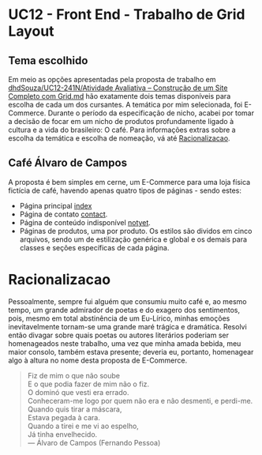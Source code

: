 # UC12 - Front End - Trabalho de Grid Layout 

## Tema escolhido
Em meio as opções apresentadas pela proposta de trabalho em [dhdSouza/UC12-241N/Atividade Avaliativa – Construção de um Site Completo com Grid.md](https://github.com/dhDSouza/UC12_24-1N/blob/main/Atividade%20Avaliativa%20%E2%80%93%20Constru%C3%A7%C3%A3o%20de%20um%20Site%20Completo%20com%20Grid.md) hão exatamente dois temas disponíveis para escolha de cada um dos cursantes. A temática por mim selecionada, foi E-Commerce. Durante o período da especificação de nicho, acabei por tomar a decisão de focar em um nicho de produtos profundamente ligado à cultura e a vida do brasileiro: O café. Para informações extras sobre a escolha da temática e escolha de nomeação, vá até [Racionalizacao](#racionalizacao).

## Café Álvaro de Campos
A proposta é bem simples em cerne, um E-Commerce para uma loja física fictícia de café, havendo apenas quatro tipos de páginas - sendo estes:
- Página principal [index](./index.html)
- Página de contato [contact](./contact.html).
- Página de conteúdo indisponível [notyet](./notyet.html).
- Páginas de produtos, uma por produto.
Os estilos são dividos em cinco arquivos, sendo um de estilização genérica e global e os demais para classes e seções específicas de cada página.

# Racionalizacao
Pessoalmente, sempre fui alguém que consumiu muito café e, ao mesmo tempo, um grande admirador de poetas e do exagero dos sentimentos, pois, mesmo em total abstinência de um Eu-Lírico, minhas emoções inevitavelmente tornam-se uma grande maré trágica e dramática. Resolvi então divagar sobre quais poetas ou autores literários poderiam ser homenageados neste trabalho, uma vez que minha amada bebida, meu maior consolo, também estava presente; deveria eu, portanto, homenagear algo à altura no nome desta proposta de E-Commerce.

> Fiz de mim o que não soube  
> E o que podia fazer de mim não o fiz.  
> O dominó que vesti era errado.  
> Conheceram-me logo por quem não era e não desmenti, e perdi-me.  
> Quando quis tirar a máscara,  
> Estava pegada à cara.  
> Quando a tirei e me vi ao espelho,  
> Já tinha envelhecido.  
> — Álvaro de Campos (Fernando Pessoa)
